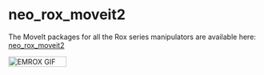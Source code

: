 # neo_rox_moveit2
The MoveIt packages for all the Rox series manipulators are available here:
[neo_rox_moveit2](https://neobotix-docs.de/ros/packages/neo_rox_moveit2.html)
<div style="display: flex; justify-content: space-between;">
    <img src="https://github.com/user-attachments/assets/25745945-d705-4afa-8b5d-e8ab2f7196a4" alt="EMROX GIF" style="width: 48%;">
</div>